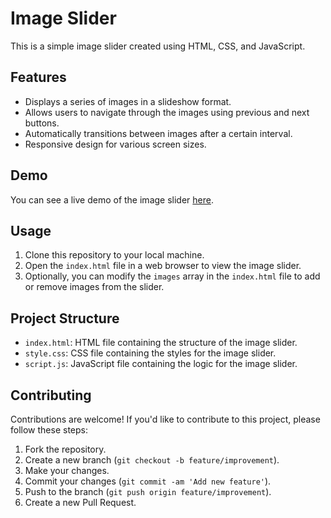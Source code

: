 # Image Slider

This is a simple image slider created using HTML, CSS, and JavaScript.

## Features

- Displays a series of images in a slideshow format.
- Allows users to navigate through the images using previous and next buttons.
- Automatically transitions between images after a certain interval.
- Responsive design for various screen sizes.

## Demo

You can see a live demo of the image slider [here](link-to-demo).

## Usage

1. Clone this repository to your local machine.
2. Open the `index.html` file in a web browser to view the image slider.
3. Optionally, you can modify the `images` array in the `index.html` file to add or remove images from the slider.

## Project Structure

- `index.html`: HTML file containing the structure of the image slider.
- `style.css`: CSS file containing the styles for the image slider.
- `script.js`: JavaScript file containing the logic for the image slider.

## Contributing

Contributions are welcome! If you'd like to contribute to this project, please follow these steps:

1. Fork the repository.
2. Create a new branch (`git checkout -b feature/improvement`).
3. Make your changes.
4. Commit your changes (`git commit -am 'Add new feature'`).
5. Push to the branch (`git push origin feature/improvement`).
6. Create a new Pull Request.
